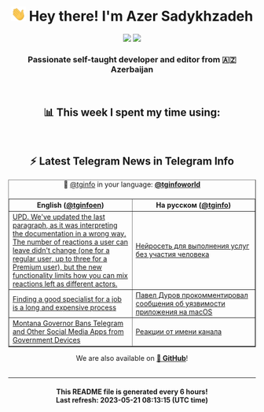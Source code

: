 <div align="center">
	<div>
		<h1>
      <img src="./assets/hi.gif" width="30px"> Hey there! I'm Azer Sadykhzadeh
    </h1>
    <img height="18" src="https://komarev.com/ghpvc/?username=sadykhzadeh&label=Views&color=2081c1&style=flat-square" />
		<a href="https://wakatime.com/Azer"> <img height="18" src="https://wakatime.com/badge/user/f80ae27a-c328-426f-a381-bc84136e2dd6.svg" /> </a>
    <h3>
      Passionate self-taught developer and editor from 🇦🇿 Azerbaijan
    </h3>
  </div>
  <br>

<h2>📊 This week I spent my time using:</h2>

<!--START_SECTION:waka-->
<!--END_SECTION:waka-->

<br>

<h2>⚡️ Latest Telegram News in Telegram Info</h2>
  <table border>
		<tr>
			<th width="50%">English (<a href="https://t.me/tginfoen">@tginfoen</a>)</th>
			<th>На русском (<a href="https://t.me/tginfo">@tginfo</a>)</th>
		</tr>
		<caption>🚩 <a href="https://t.me/tginfo">@tginfo</a> in your language: <a href="https://t.me/tginfoworld"><b>@tginfoworld</b></a><caption/>
  <tr><td><a href="https://t.me/tginfoen/1655">UPD. We've updated the last paragraph, as it was interpreting the documentation in a wrong way. The number of reactions a user can leave didn't change (one for a regular user, up to three for a Premium user), but the new functionality limits how you can mix reactions left as different actors.</a></td>
    <td><a href="https://t.me/tginfo/3662">Нейросеть для выполнения услуг без участия человека</a></td></tr><tr><td><a href="https://t.me/tginfoen/1654">Finding a good specialist for a job is a long and expensive process</a></td>
    <td><a href="https://t.me/tginfo/3661">Павел Дуров прокомментировал сообщения об уязвимости приложения на macOS</a></td></tr><tr><td><a href="https://t.me/tginfoen/1653">Montana Governor Bans Telegram and Other Social Media Apps from Government Devices</a></td>
    <td><a href="https://t.me/tginfo/3660">Реакции от имени канала</a></td></tr>
</table>
We are also available on <a href="https://github.com/tginfo"><b>🐙 GitHub</b></a>!
</div>

<br>
<hr>
<h4 align="center">This README file is generated <b>every 6 hours</b>!</br>Last refresh: <b>2023-05-21 08:13:15 (UTC time)</b></h4>

